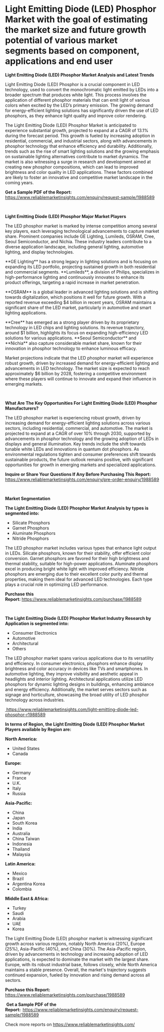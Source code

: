 <p><h1>Light Emitting Diode (LED) Phosphor Market with the goal of estimating the market size and future growth potential of various market segments based on component, applications and end user</h1></p><p><strong>Light Emitting Diode (LED) Phosphor Market Analysis and Latest Trends</strong></p>
<p><p>Light Emitting Diode (LED) Phosphor is a crucial component in LED technology, used to convert the monochromatic light emitted by LEDs into a broader spectrum that produces white light. This process involves the application of different phosphor materials that can emit light of various colors when excited by the LED’s primary emission. The growing demand for energy-efficient lighting solutions has significantly driven the use of LED phosphors, as they enhance light quality and improve color rendering.</p><p>The Light Emitting Diode (LED) Phosphor Market is anticipated to experience substantial growth, projected to expand at a CAGR of 13.1% during the forecast period. This growth is fueled by increasing adoption in residential, commercial, and industrial sectors, along with advancements in phosphor technology that enhance efficiency and durability. Additionally, trends such as the rise of smart lighting solutions and the growing emphasis on sustainable lighting alternatives contribute to market dynamics. The market is also witnessing a surge in research and development aimed at creating new phosphor compositions, which can lead to improved brightness and color quality in LED applications. These factors combined are likely to foster an innovative and competitive market landscape in the coming years.</p></p>
<p><strong>Get a Sample PDF of the Report:&nbsp;</strong> <a href="https://www.reliablemarketinsights.com/enquiry/request-sample/1988589?utm_campaign=2137&utm_medium=2&utm_source=Github&utm_content=ia&utm_term=04022025&utm_id=light-emitting-diode-led-phosphor">https://www.reliablemarketinsights.com/enquiry/request-sample/1988589</a></p>
<p>&nbsp;</p>
<p><strong>Light Emitting Diode (LED) Phosphor Major Market Players</strong></p>
<p><p>The LED phosphor market is marked by intense competition among several key players, each leveraging technological advancements to capture market share. Prominent companies include GE Lighting, Lumileds, OSRAM, Cree, Seoul Semiconductor, and Nichia. These industry leaders contribute to a diverse application landscape, including general lighting, automotive lighting, and display technologies.</p><p>**GE Lighting** has a strong legacy in lighting solutions and is focusing on expanding its LED portfolio, projecting sustained growth in both residential and commercial segments. **Lumileds**, a division of Philips, specializes in high-performance lighting and continuously innovates to enhance its product offerings, targeting a rapid increase in market penetration.</p><p>**OSRAM** is a global leader in advanced lighting solutions and is shifting towards digitalization, which positions it well for future growth. With a reported revenue exceeding $4 billion in recent years, OSRAM maintains a significant share of the LED market, particularly in automotive and smart lighting applications.</p><p>**Cree** has emerged as a strong player driven by its proprietary technology in LED chips and lighting solutions. Its revenue trajectory, around $1 billion, highlights its focus on expanding high-efficiency LED solutions for various applications. **Seoul Semiconductor** and **Nichia** also capture considerable market share, known for their innovation in phosphor technology to enhance luminous efficacy.</p><p>Market projections indicate that the LED phosphor market will experience robust growth, driven by increased demand for energy-efficient lighting and advancements in LED technology. The market size is expected to reach approximately $6 billion by 2028, fostering a competitive environment where these players will continue to innovate and expand their influence in emerging markets.</p></p>
<p>&nbsp;</p>
<p><strong>What Are The Key Opportunities For Light Emitting Diode (LED) Phosphor Manufacturers?</strong></p>
<p><p>The LED phosphor market is experiencing robust growth, driven by increasing demand for energy-efficient lighting solutions across various sectors, including residential, commercial, and automotive. The market is projected to expand at a CAGR of over 10% through 2030, supported by advancements in phosphor technology and the growing adoption of LEDs in displays and general illumination. Key trends include the shift towards tunable white LEDs and innovations in quantum dot phosphors. As environmental regulations tighten and consumer preferences shift towards sustainable products, the future outlook remains positive, with significant opportunities for growth in emerging markets and specialized applications.</p></p>
<p><strong>Inquire or Share Your Questions If Any Before Purchasing This Report:</strong> <a href="https://www.reliablemarketinsights.com/enquiry/pre-order-enquiry/1988589?utm_campaign=2137&utm_medium=2&utm_source=Github&utm_content=ia&utm_term=04022025&utm_id=light-emitting-diode-led-phosphor">https://www.reliablemarketinsights.com/enquiry/pre-order-enquiry/1988589</a></p>
<p>&nbsp;</p>
<p><strong>Market Segmentation</strong></p>
<p><strong>The Light Emitting Diode (LED) Phosphor Market Analysis by types is segmented into:</strong></p>
<p><ul><li>Silicate Phosphors</li><li>Garnet Phosphors</li><li>Aluminate Phosphors</li><li>Nitride Phosphors</li></ul></p>
<p><p>The LED phosphor market includes various types that enhance light output in LEDs. Silicate phosphors, known for their stability, offer efficient color conversion. Garnet phosphors are favored for their high brightness and thermal stability, suitable for high-power applications. Aluminate phosphors excel in producing bright white light with improved efficiency. Nitride phosphors are emerging due to their excellent color purity and thermal properties, making them ideal for advanced LED technologies. Each type plays a crucial role in optimizing LED performance.</p></p>
<p><strong>Purchase this Report:&nbsp;</strong><a href="https://www.reliablemarketinsights.com/purchase/1988589?utm_campaign=2137&utm_medium=2&utm_source=Github&utm_content=ia&utm_term=04022025&utm_id=light-emitting-diode-led-phosphor">https://www.reliablemarketinsights.com/purchase/1988589</a></p>
<p>&nbsp;</p>
<p><strong>The Light Emitting Diode (LED) Phosphor Market Industry Research by Application is segmented into:</strong></p>
<p><ul><li>Consumer Electronics</li><li>Automotive</li><li>Architectural</li><li>Others</li></ul></p>
<p><p>The LED phosphor market spans various applications due to its versatility and efficiency. In consumer electronics, phosphors enhance display brightness and color accuracy in devices like TVs and smartphones. In automotive lighting, they improve visibility and aesthetic appeal in headlights and interior lighting. Architectural applications utilize LED phosphors for dynamic lighting designs in buildings, enhancing ambiance and energy efficiency. Additionally, the market serves sectors such as signage and horticulture, showcasing the broad utility of LED phosphor technology across industries.</p></p>
<p><a href="https://www.reliablemarketinsights.com/light-emitting-diode-led-phosphor-r1988589?utm_campaign=2137&utm_medium=2&utm_source=Github&utm_content=ia&utm_term=04022025&utm_id=light-emitting-diode-led-phosphor">&nbsp;https://www.reliablemarketinsights.com/light-emitting-diode-led-phosphor-r1988589</a></p>
<p><strong>In terms of Region, the Light Emitting Diode (LED) Phosphor Market Players available by Region are:</strong></p>
<p>
    <p> <strong> North America: </strong>
        <ul>
            <li>United States</li>
            <li>Canada</li>
        </ul>
        </p> 
    <p> <strong> Europe: </strong>
        <ul>
            <li>Germany</li>
            <li>France</li>
            <li>U.K.</li>
            <li>Italy</li>
            <li>Russia</li>
        </ul>
        </p> 
    <p> <strong> Asia-Pacific: </strong>
        <ul>
            <li>China</li>
            <li>Japan</li>
            <li>South Korea</li>
            <li>India</li>
            <li>Australia</li>
            <li>China Taiwan</li>
            <li>Indonesia</li>
            <li>Thailand</li>
            <li>Malaysia</li>
        </ul>
        </p> 
    <p> <strong> Latin America: </strong>
        <ul>
            <li>Mexico</li>
            <li>Brazil</li>
            <li>Argentina Korea</li>
            <li>Colombia</li>
        </ul>
        </p> 
    <p> <strong> Middle East & Africa: </strong>
        <ul>
            <li>Turkey</li>
            <li>Saudi</li>
            <li>Arabia</li>
            <li>UAE</li>
            <li>Korea</li>
        </ul>
    </p>
    </p>
<p><p>The Light Emitting Diode (LED) phosphor market is witnessing significant growth across various regions, notably North America (20%), Europe (25%), Asia-Pacific (40%), and China (30%). The Asia-Pacific region, driven by advancements in technology and increasing adoption of LED applications, is expected to dominate the market with the largest share. Europe, with its robust industrial base, follows closely, while North America maintains a stable presence. Overall, the market's trajectory suggests continued expansion, fueled by innovation and rising demand across all sectors.</p></p>
<p><strong>Purchase this Report: </strong><a href="https://www.reliablemarketinsights.com/purchase/1988589?utm_campaign=2137&utm_medium=2&utm_source=Github&utm_content=ia&utm_term=04022025&utm_id=light-emitting-diode-led-phosphor">https://www.reliablemarketinsights.com/purchase/1988589</a></p>
<p>&nbsp;<strong>Get a Sample PDF of the Report:&nbsp;&nbsp;</strong><a href="https://www.reliablemarketinsights.com/enquiry/request-sample/1988589?utm_campaign=2137&utm_medium=2&utm_source=Github&utm_content=ia&utm_term=04022025&utm_id=light-emitting-diode-led-phosphor">https://www.reliablemarketinsights.com/enquiry/request-sample/1988589</a></p>
<p><strong></strong></p>
<p>Check more reports on <a href="https://www.reliablemarketinsights.com/?utm_campaign=2137&utm_medium=2&utm_source=Github&utm_content=ia&utm_term=04022025&utm_id=light-emitting-diode-led-phosphor">https://www.reliablemarketinsights.com/</a></p>